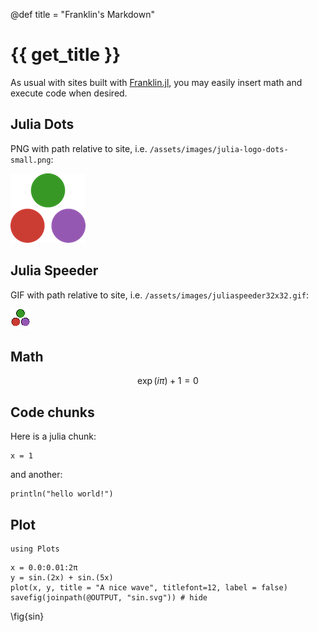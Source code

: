 @def title = "Franklin's Markdown"

# {{ get_title }}

As usual with sites built with [Franklin.jl](https://franklinjl.org), you may easily insert math and execute code when desired.

## Julia Dots

PNG with path relative to site, i.e. `/assets/images/julia-logo-dots-small.png`:

![Julia dots](/assets/images/julia-logo-dots-small.png)

## Julia Speeder

GIF with path relative to site, i.e. `/assets/images/juliaspeeder32x32.gif`:

![Julia speeder](/assets/images/juliaspeeder32x32.gif)

## Math

$$
\exp(i\pi) + 1 = 0
$$

## Code chunks

Here is a julia chunk:

```!
x = 1
```

and another:

```!
println("hello world!")
```

## Plot

```!
using Plots
```

```julia:ex_show
x = 0.0:0.01:2π
y = sin.(2x) + sin.(5x)
plot(x, y, title = "A nice wave", titlefont=12, label = false)
savefig(joinpath(@OUTPUT, "sin.svg")) # hide
```
\fig{sin}
